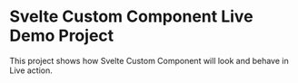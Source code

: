 # Svelte Custom Component Live Demo Project

This project shows how Svelte Custom Component will look and behave in Live action.